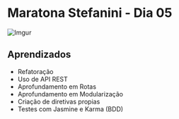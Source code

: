  # Maratona Stefanini - Dia 05

![Imgur](https://i.imgur.com/VBgndGh.png)

## Aprendizados

 - Refatoração
 - Uso de API REST
 - Aprofundamento em Rotas 
 - Aprofundamento em Modularização
 - Criação de diretivas propias
 - Testes com Jasmine e Karma (BDD)